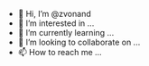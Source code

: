 - 👋 Hi, I’m @zvonand
- 👀 I’m interested in ...
- 🌱 I’m currently learning ...
- 💞️ I’m looking to collaborate on ...
- 📫 How to reach me ...

<!---
zvonand/zvonand is a ✨ special ✨ repository because its `README.md` (this file) appears on your GitHub profile.
You can click the Preview link to take a look at your changes.
--->
